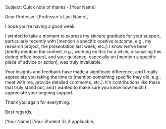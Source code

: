 Subject: Quick note of thanks - [Your Name]

Dear Professor [Professor's Last Name],

I hope you're having a good week.

I wanted to take a moment to express my sincere gratitude for your support, particularly recently with [mention a specific positive outcome, e.g., my research project, the presentation last week, etc.]. I know we've been [briefly mention the context, e.g., working on this for a while, discussing this during office hours], and your guidance, especially on [mention a specific piece of advice or action], was truly invaluable.

Your insights and feedback have made a significant difference, and I really appreciate you taking the time to [mention something specific they did, e.g., meet with me, provide detailed comments, etc.]. It's contributions like these that truly stand out, and I wanted to make sure you know how much I appreciate your ongoing support.

Thank you again for everything.

Best regards,

[Your Name]
[Your Student ID, if applicable]
